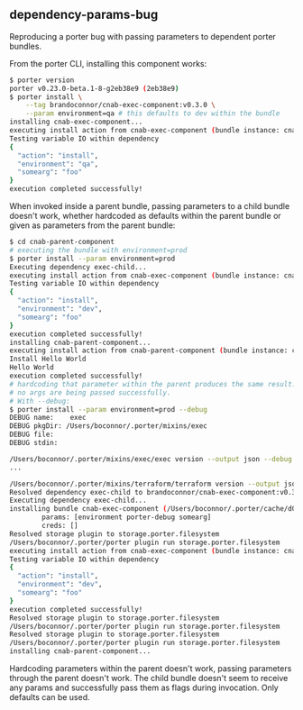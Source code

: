 ## dependency-params-bug

Reproducing a porter bug with passing parameters to dependent porter bundles.

From the porter CLI, installing this component works:

```bash
$ porter version
porter v0.23.0-beta.1-8-g2eb38e9 (2eb38e9)
$ porter install \
    --tag brandoconnor/cnab-exec-component:v0.3.0 \
    --param environment=qa # this defaults to dev within the bundle
installing cnab-exec-component...
executing install action from cnab-exec-component (bundle instance: cnab-exec-component)
Testing variable IO within dependency
{
  "action": "install",
  "environment": "qa",
  "somearg": "foo"
}
execution completed successfully!
```

When invoked inside a parent bundle, passing parameters to a child bundle doesn't
work, whether hardcoded as defaults within the parent bundle or given as parameters
from the parent bundle:

```bash
$ cd cnab-parent-component
# executing the bundle with environment=prod
$ porter install --param environment=prod
Executing dependency exec-child...
executing install action from cnab-exec-component (bundle instance: cnab-parent-component-exec-child)
Testing variable IO within dependency
{
  "action": "install",
  "environment": "dev",
  "somearg": "foo"
}
execution completed successfully!
installing cnab-parent-component...
executing install action from cnab-parent-component (bundle instance: cnab-parent-component)
Install Hello World
Hello World
execution completed successfully!
# hardcoding that parameter within the parent produces the same result.
# no args are being passed successfully.
# With --debug:
$ porter install --param environment=prod --debug
DEBUG name:    exec
DEBUG pkgDir: /Users/boconnor/.porter/mixins/exec
DEBUG file:
DEBUG stdin:

/Users/boconnor/.porter/mixins/exec/exec version --output json --debug
...

/Users/boconnor/.porter/mixins/terraform/terraform version --output json --debug
Resolved dependency exec-child to brandoconnor/cnab-exec-component:v0.3.0
Executing dependency exec-child...
installing bundle cnab-exec-component (/Users/boconnor/.porter/cache/d03e740ff2b3a9b8d7e4759eff839a85/cnab/bundle.json) as cnab-parent-component-exec-child
        params: [environment porter-debug somearg]
        creds: []
Resolved storage plugin to storage.porter.filesystem
/Users/boconnor/.porter/porter plugin run storage.porter.filesystem
executing install action from cnab-exec-component (bundle instance: cnab-parent-component-exec-child)
Testing variable IO within dependency
{
  "action": "install",
  "environment": "dev",
  "somearg": "foo"
}
execution completed successfully!
Resolved storage plugin to storage.porter.filesystem
/Users/boconnor/.porter/porter plugin run storage.porter.filesystem
Resolved storage plugin to storage.porter.filesystem
/Users/boconnor/.porter/porter plugin run storage.porter.filesystem
installing cnab-parent-component...
```

Hardcoding parameters within the parent doesn't work, passing parameters through
the parent doesn't work. The child bundle doesn't seem to receive any params and
successfully pass them as flags during invocation. Only defaults can be used.
